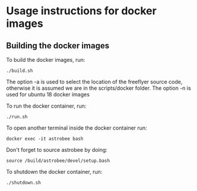 # Usage instructions for docker images


## Building the docker images

To build the docker images, run:
    
    ./build.sh
The option -a is used to select the location of the freeflyer source code, otherwise it is assumed we are in the scripts/docker folder.
The option -n is used for ubuntu 18 docker images

To run the docker container, run:

    ./run.sh

To open another terminal inside the docker container run:

    docker exec -it astrobee bash

Don't forget to source astrobee by doing:

	source /build/astrobee/devel/setup.bash

To shutdown the docker container, run:

    ./shutdown.sh